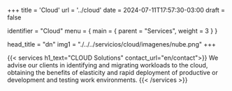 +++
title = 'Cloud'
url = '../cloud'
date = 2024-07-11T17:57:30-03:00
draft = false

identifier = "Cloud"
menu = { main = { parent = "Services", weight = 3 } }


head_title  = "dn"
img1 = "./../../servicios/cloud/imagenes/nube.png"
+++


{{< services h1_text="CLOUD Solutions" contact_url="en/contact">}}
We advise our clients in identifying and migrating workloads to the cloud, obtaining the benefits of elasticity and rapid deployment of productive or development and testing work environments.
{{< /services >}}
